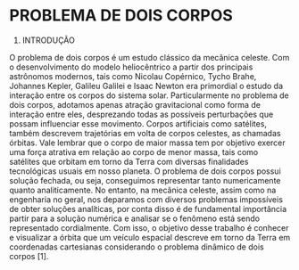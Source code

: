 # PROBLEMA DE DOIS CORPOS 

1.	INTRODUÇÃO

O problema de dois corpos é um estudo clássico da mecânica celeste. Com o desenvolvimento do modelo heliocêntrico a partir dos principais astrônomos modernos, tais como Nicolau Copérnico, Tycho Brahe, Johannes Kepler, Galileu Galilei e Isaac Newton  era primordial o estudo da interação entre os corpos do sistema solar. Particularmente no problema de dois corpos, adotamos apenas atração gravitacional como forma de interação entre eles, desprezando todas as possíveis perturbações que possam influenciar esse movimento. Corpos artificiais como satélites, também descrevem trajetórias em volta de corpos celestes, as chamadas órbitas. Vale lembrar que o corpo de maior massa tem por objetivo exercer uma força atrativa em relação ao corpo de menor massa, tais como satélites que orbitam em torno da Terra com diversas finalidades tecnológicas usuais em nosso planeta. O problema de dois corpos possui solução fechada, ou seja, conseguimos representar tanto numericamente quanto analiticamente. No entanto, na mecânica celeste, assim como na engenharia no geral, nos deparamos com diversos problemas impossíveis de obter soluções analíticas, por conta disso é de fundamental importância partir para a solução numérica e analisar se o fenômeno está sendo representado cordialmente. Com isso, o objetivo desse trabalho é conhecer e visualizar a órbita que um veículo espacial descreve em torno da Terra em coordenadas cartesianas considerando o problema dinâmico de dois corpos [1].

